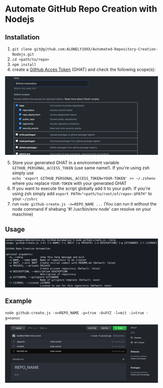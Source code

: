 # Automate GitHub Repo Creation with Nodejs
## Installation
1. `git clone git@github.com:ALONELY19XX/Automated-Repository-Creation-Nodejs.git`
2. `cd <path/to/repo>`
3. `npm install`
4. create a [GitHub Acces Token](https://docs.github.com/en/github/authenticating-to-github/creating-a-personal-access-token) (GHAT) and check the following scope(s):

![GitHub Acces Token -  Needed scope(s)](./assets/scopes.png)

5. Store your generated GHAT in a environment variable `GITHUB_PERSONAL_ACCESS_TOKEN` (use same name!). If you're using zsh simply use   
`echo 'export GITHUB_PERSONAL_ACCESS_TOKEN=YOUR-TOKEN' >> ~/.zshenv` where you replace `YOUR-TOKEN` with your generated GHAT
6. If you want to execute the script globally add it to your path. If you're using zsh simply add `export PATH="<path/to/root/of/repo>:$PATH"` to your `~/zshrc` 
7. run `node github-create.js -n=REPO_NAME ...` (You can run it without the node command if shebang '#! /usr/bin/env node' can resolve on your maschine)

## Usage

![usage](./assets/usage.png)

## Example

`node github-create.js -n=REPO_NAME -p=true -d=XYZ -l=mit -i=true -g=nanoc`

![usage](./assets/generated_repo.png)
